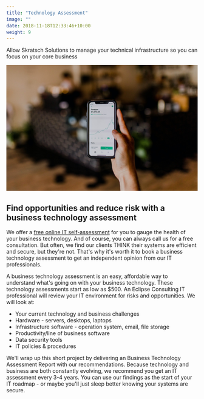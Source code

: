 ```yaml
---
title: "Technology Assessment"
image: ""
date: 2018-11-18T12:33:46+10:00
weight: 9
---
```


Allow Skratsch Solutions to manage your technical infrastructure so you can focus on your core business

![Accounting Services](/images/austin-distel-nGc5RT2HmF0-unsplash.jpg)

## Find opportunities and reduce risk with a business technology assessment

We offer a [free online IT self-assessment](/assessment) for you to gauge the health of your business technology. And of course, you can always call us for a free consultation. But often, we find our clients THINK their systems are efficient and secure, but they're not. That's why it's worth it to book a business technology assessment to get an independent opinion from our IT professionals.

A business technology assessment is an easy, affordable way to understand what's going on with your business technology. These technology assessments start as low as $500. An Eclipse Consulting IT professional will review your IT environment for risks and opportunities. We will look at:

* Your current technology and business challenges
* Hardware - servers, desktops, laptops
* Infrastructure software - operation system, email, file storage
* Productivity/line of business software
* Data security tools
* IT policies & procedures

We'll wrap up this short project by delivering an Business Technology Assessment Report with our recommendations. Because technology and business are both constantly evolving, we recommend you get an IT assessment every 3-4 years. You can use our findings as the start of your IT roadmap - or maybe you'll just sleep better knowing your systems are secure.
